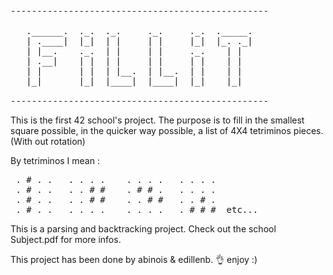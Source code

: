 <pre>
-------------------------------------------------

   .______.  ._.  ._.     ._.     ._.  ._____.
   | .____|  |_|  | |     | |     |_|  |_. ._|
   | |__.    ._.  | |     | |     ._.    | |
   | .__|    | |  | |     | |     | |    | |
   | |       | |  | |__.  | |__.  | |    | |
   |_|       |_|  |____|  |____|  |_|    |_|

-------------------------------------------------
</pre>
This is the first 42 school's project.
The purpose is to fill in the smallest square possible,
in the quicker way possible, a list of 4X4 tetriminos pieces.
(With out rotation)

By tetriminos I mean : 
<pre>
 . # . .   . . . .    . . . .   . . . .
 . # . .   . . # #    . # # .   . . . .
 . # . .   . . # #    . . # #   . . # .
 . # . .   . . . .    . . . .   . # # #  etc...
</pre>
This is a parsing and backtracking project.
Check out the school Subject.pdf for more infos.

This project has been done by abinois & edillenb.
👌 enjoy :)
